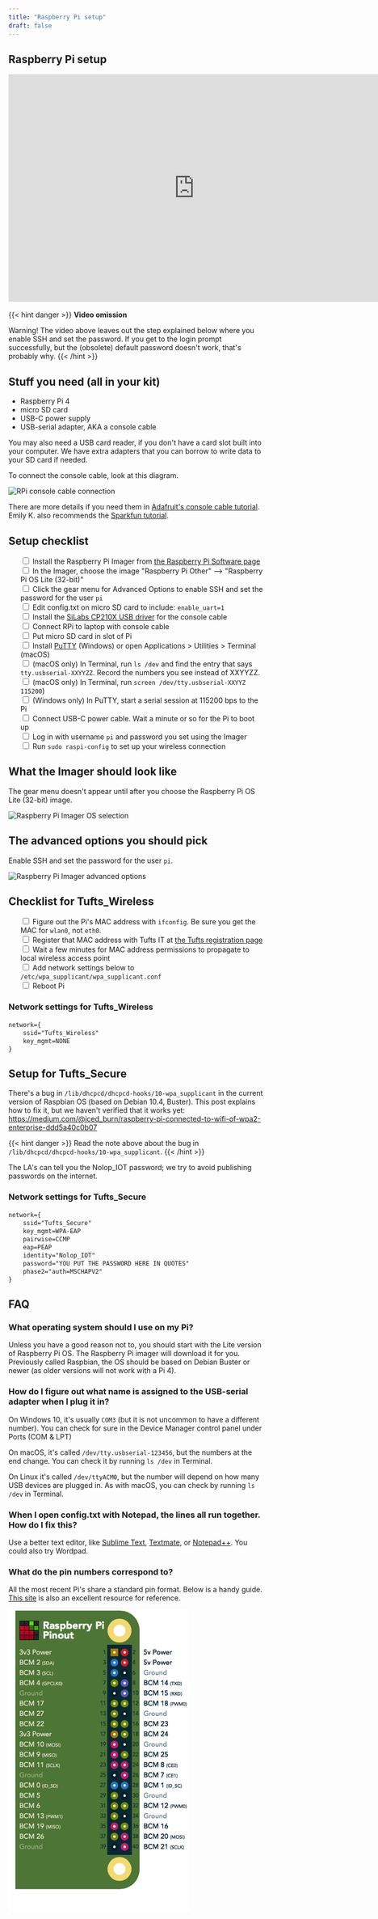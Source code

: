 ```yaml
---
title: "Raspberry Pi setup"
draft: false
---
```


## Raspberry Pi setup

<iframe id="kaltura_player" src="https://cdnapisec.kaltura.com/p/1813261/sp/181326100/embedIframeJs/uiconf_id/26203331/partner_id/1813261?iframeembed=true&playerId=kaltura_player&entry_id=1_krkfenre&flashvars[streamerType]=auto&amp;flashvars[localizationCode]=en&amp;flashvars[leadWithHTML5]=true&amp;flashvars[sideBarContainer.plugin]=true&amp;flashvars[sideBarContainer.position]=left&amp;flashvars[sideBarContainer.clickToClose]=true&amp;flashvars[chapters.plugin]=true&amp;flashvars[chapters.layout]=vertical&amp;flashvars[chapters.thumbnailRotator]=false&amp;flashvars[streamSelector.plugin]=true&amp;flashvars[EmbedPlayer.SpinnerTarget]=videoHolder&amp;flashvars[dualScreen.plugin]=true&amp;flashvars[Kaltura.addCrossoriginToIframe]=true&amp;&wid=1_rqh2illx" width="736" height="450" allowfullscreen webkitallowfullscreen mozAllowFullScreen allow="autoplay *; fullscreen *; encrypted-media *" sandbox="allow-forms allow-same-origin allow-scripts allow-top-navigation allow-pointer-lock allow-popups allow-modals allow-orientation-lock allow-popups-to-escape-sandbox allow-presentation allow-top-navigation-by-user-activation" frameborder="0" title="Kaltura Player"></iframe>

{{< hint danger >}}
**Video omission**

Warning! The video above leaves out the step explained below where you enable SSH and set the password. If you get to the login prompt successfully, but the (obsolete) default password doesn't work, that's probably why.
{{< /hint >}}

## Stuff you need (all in your kit)

* Raspberry Pi 4
* micro SD card
* USB-C power supply
* USB-serial adapter, AKA a console cable

You may also need a USB card reader, if you don't have a card slot built into your computer. We have extra adapters that you can borrow to write data to your SD card if needed.

To connect the console cable, look at this diagram.

![RPi console cable connection](/img/rpi-console-cable.png)

There are more details if you need them in [Adafruit's console cable tutorial](https://learn.adafruit.com/adafruits-raspberry-pi-lesson-5-using-a-console-cable/overview). Emily K. also recommends the [Sparkfun tutorial](https://learn.sparkfun.com/tutorials/terminal-basics/all).

## Setup checklist

<ul style="list-style: none;">
  <li><input type="checkbox"> Install the Raspberry Pi Imager from <a href="https://www.raspberrypi.com/software/">the Raspberry Pi Software page</a></li>
  <li><input type="checkbox"> In the Imager, choose the image "Raspberry Pi Other" --> "Raspberry Pi OS Lite (32-bit)"</li>
  <li><input type="checkbox"> Click the gear menu for Advanced Options to enable SSH and set the password for the user <code>pi</code></li>
  <li><input type="checkbox"> Edit config.txt on micro SD card to include: <code>enable_uart=1</code></li>
    <li><input type="checkbox"> Install the <a href="https://www.silabs.com/developers/usb-to-uart-bridge-vcp-drivers?tab=downloads">SiLabs CP210X USB driver</a> for the console cable</li>
  <li><input type="checkbox"> Connect RPi to laptop with console cable</li>
  <li><input type="checkbox"> Put micro SD card in slot of Pi</li>
  <li><input type="checkbox"> Install <a href="https://www.chiark.greenend.org.uk/~sgtatham/putty/latest.html">PuTTY</a> (Windows) or open Applications > Utilities > Terminal (macOS)</li>
  <li><input type="checkbox"> (macOS only) In Terminal, run <code>ls /dev</code> and find the entry that says <code>tty.usbserial-XXYYZZ</code>. Record the numbers you see instead of XXYYZZ. </li>
  <li><input type="checkbox"> (macOS only) In Terminal, run <code>screen /dev/tty.usbserial-XXYYZ 115200</code>)
  <li><input type="checkbox"> (Windows only) In PuTTY, start a serial session at 115200 bps to the Pi</li>
  <li><input type="checkbox"> Connect USB-C power cable. Wait a minute or so for the Pi to boot up</li>
  <li><input type="checkbox"> Log in with username <code>pi</code> and password you set using the Imager</li>
  <li><input type="checkbox"> Run <code>sudo raspi-config</code> to set up your wireless connection</li>
</ul>

## What the Imager should look like

The gear menu doesn't appear until after you choose the Raspberry Pi OS Lite (32-bit) image.

![Raspberry Pi Imager OS selection](/img/pi-imager-with-gear-menu.png)

## The advanced options you should pick

Enable SSH and set the password for the user `pi`.

![Raspberry Pi Imager advanced options](/img/pi-imager-advanced-options.png)

## Checklist for Tufts_Wireless

<ul style="list-style: none;">
  <li><input type="checkbox"> Figure out the Pi's MAC address with <code>ifconfig</code>. Be sure you get the MAC for <code>wlan0</code>, not <code>eth0</code>.</li>
  <li><input type="checkbox"> Register that MAC address with Tufts IT at <a href="http://hostreg.net.tufts.edu/">the Tufts registration page</a></li>
  <li><input type="checkbox"> Wait a few minutes for MAC address permissions to propagate to local wireless access point</li>
  <li><input type="checkbox"> Add network settings below to <code>/etc/wpa_supplicant/wpa_supplicant.conf</code></li>
  <li><input type="checkbox"> Reboot Pi</li>
</ul>


### Network settings for Tufts_Wireless
```
network={
    ssid="Tufts_Wireless"
    key_mgmt=NONE
}
```

## Setup for Tufts_Secure

There's a bug in `/lib/dhcpcd/dhcpcd-hooks/10-wpa_supplicant` in the current version of Raspbian OS (based on Debian 10.4, Buster). This post explains how to fix it, but we haven't verified that it works yet: https://medium.com/@iced_burn/raspberry-pi-connected-to-wifi-of-wpa2-enterprise-ddd5a40c0b07

{{< hint danger >}} Read the note above about the bug in `/lib/dhcpcd/dhcpcd-hooks/10-wpa_supplicant`. {{< /hint >}}

The LA's can tell you the Nolop_IOT password; we try to avoid publishing passwords on the internet.

### Network settings for Tufts_Secure

```
network={
    ssid="Tufts_Secure"
    key_mgmt=WPA-EAP
    pairwise=CCMP
    eap=PEAP
    identity="Nolop_IOT"
    password="YOU PUT THE PASSWORD HERE IN QUOTES"
    phase2="auth=MSCHAPV2"
}
```


## FAQ

### **What operating system should I use on my Pi?**

Unless you have a good reason not to, you should start with the Lite version of Raspberry Pi OS. The Raspberry Pi imager will download it for you. Previously called Raspbian, the OS should be based on Debian Buster or newer (as older versions will not work with a Pi 4).

### **How do I figure out what name is assigned to the USB-serial adapter when I plug it in?**

On Windows 10, it's usually `COM3` (but it is not uncommon to have a different number). You can check for sure in the Device Manager control panel under Ports (COM & LPT)

On macOS, it's called `/dev/tty.usbserial-123456`, but the numbers at the end change. You can check it by running `ls /dev` in Terminal.

On Linux it's called `/dev/ttyACM0`, but the number will depend on how many USB devices are plugged in. As with macOS, you can check by running `ls /dev` in Terminal.

### **When I open config.txt with Notepad, the lines all run together. How do I fix this?**

Use a better text editor, like [Sublime Text](https://www.sublimetext.com/), [Textmate](https://macromates.com/), or [Notepad++](https://notepad-plus-plus.org/). You could also try Wordpad.

### **What do the pin numbers correspond to?**

All the most recent Pi's share a standard pin format. Below is a handy guide. [This site](https://pinout.xyz/) is also an excellent resource for reference.

![RPi pinout](/img/raspberry-pi-pinout.png)
